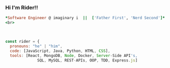 ### Hi I'm Rider!!                                                  
```ruby
*Software Engineer @ imaginary i  ||  ['Father First', 'Nerd Second']*
<br>
```
<br>

```javascript
const rider = {
  pronouns: "he" | "him",
  code: [JavaScript, Java, Python, HTML, CSS],
  tools: [React, MongoDB, Node, Docker, Server-Side API's, 
              SQL, MySQL, REST-APIs, OOP, TDD, Express.js]
              
```
